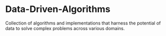 # Data-Driven-Algorithms
 Collection of algorithms and implementations that harness the potential of data to solve complex problems across various domains. 
